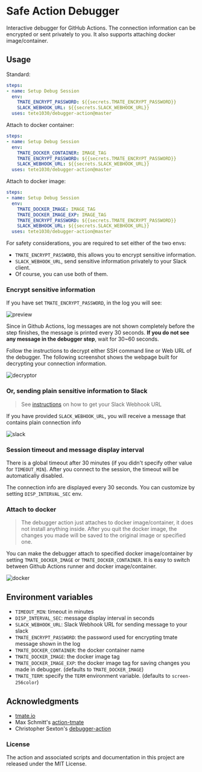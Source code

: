 # Safe Action Debugger

Interactive debugger for GitHub Actions. The connection information can be encrypted or sent privately to you. It also supports attaching docker image/container.

## Usage

Standard:
```yml
steps:
- name: Setup Debug Session
  env:
    TMATE_ENCRYPT_PASSWORD: ${{secrets.TMATE_ENCRYPT_PASSWORD}}
    SLACK_WEBHOOK_URL: ${{secrets.SLACK_WEBHOOK_URL}}
  uses: tete1030/debugger-action@master
```

Attach to docker container:
```yml
steps:
- name: Setup Debug Session
  env:
    TMATE_DOCKER_CONTAINER: IMAGE_TAG
    TMATE_ENCRYPT_PASSWORD: ${{secrets.TMATE_ENCRYPT_PASSWORD}}
    SLACK_WEBHOOK_URL: ${{secrets.SLACK_WEBHOOK_URL}}
  uses: tete1030/debugger-action@master
```

Attach to docker image:
```yml
steps:
- name: Setup Debug Session
  env:
    TMATE_DOCKER_IMAGE: IMAGE_TAG
    TMATE_DOCKER_IMAGE_EXP: IMAGE_TAG
    TMATE_ENCRYPT_PASSWORD: ${{secrets.TMATE_ENCRYPT_PASSWORD}}
    SLACK_WEBHOOK_URL: ${{secrets.SLACK_WEBHOOK_URL}}
  uses: tete1030/debugger-action@master
```

For safety considerations, you are required to set either of the two envs:
* `TMATE_ENCRYPT_PASSWORD`, this allows you to encrypt sensitive information.
* `SLACK_WEBHOOK_URL`, send sensitive information privately to your Slack client.
* Of course, you can use both of them.

### Encrypt sensitive information

If you have set `TMATE_ENCRYPT_PASSWORD`, in the log you will see:

![preview](https://github.com/tete1030/debugger-action/raw/gh-pages/docs/imgs/preview.png)

Since in Github Actions, log messages are not shown completely before the step finishes, the message is printed every 30 seconds. **If you do not see any message in the debugger step**, wait for 30~60 seconds.

Follow the instructions to decrypt either SSH command line or Web URL of the debugger. The following screenshot shows the webpage built for decrypting your connection information.

![decryptor](https://github.com/tete1030/debugger-action/raw/gh-pages/docs/imgs/decryptor.png)


### Or, sending plain sensitive information to Slack

> See [instructions](https://api.slack.com/messaging/webhooks) on how to get your Slack Webhook URL

If you have provided `SLACK_WEBHOOK_URL`, you will receive a message that contains plain connection info

![slack](https://github.com/tete1030/debugger-action/raw/gh-pages/docs/imgs/slack.png)

### Session timeout and message display interval

There is a global timeout after 30 minutes (if you didn't specify other value for `TIMEOUT_MIN`). After you connect to the session, the timeout will be automatically disabled.

The connection info are displayed every 30 seconds. You can customize by setting `DISP_INTERVAL_SEC` env.

### Attach to docker

> The debugger action just attaches to docker image/container, it does not install anything inside. After you quit the docker image, the changes you made will be saved to the original image or specified one.

You can make the debugger attach to specified docker image/container by setting `TMATE_DOCKER_IMAGE` or `TMATE_DOCKER_CONTAINER`. It is easy to switch between Github Actions runner and docker image/container. 

![docker](https://github.com/tete1030/debugger-action/raw/gh-pages/docs/imgs/docker.png)

## Environment variables

- `TIMEOUT_MIN`: timeout in minutes
- `DISP_INTERVAL_SEC`: message display interval in seconds
- `SLACK_WEBHOOK_URL`: Slack Webhook URL for sending message to your slack
- `TMATE_ENCRYPT_PASSWORD`: the password used for encrypting tmate message shown in the log
- `TMATE_DOCKER_CONTAINER`: the docker container name
- `TMATE_DOCKER_IMAGE`: the docker image tag
- `TMATE_DOCKER_IMAGE_EXP`: the docker image tag for saving changes you made in debugger. (defaults to `TMATE_DOCKER_IMAGE`)
- `TMATE_TERM`: specify the `TERM` environment variable. (defaults to `screen-256color`)

## Acknowledgments

* [tmate.io](https://tmate.io)
* Max Schmitt's [action-tmate](https://github.com/mxschmitt/action-tmate)
* Christopher Sexton's [debugger-action](https://github.com/csexton/debugger-action)

### License

The action and associated scripts and documentation in this project are released under the MIT License.
